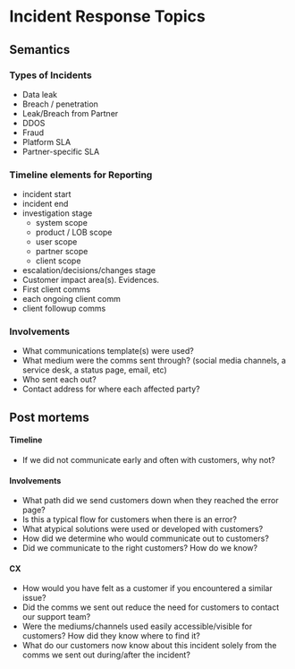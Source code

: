 # Incident Response Topics

## Semantics

### Types of Incidents
* Data leak
* Breach / penetration
* Leak/Breach from Partner
* DDOS
* Fraud
* Platform SLA
* Partner-specific SLA

### Timeline elements for Reporting
* incident start
* incident end
* investigation stage
  * system scope
  * product / LOB scope
  * user scope
  * partner scope
  * client scope
* escalation/decisions/changes stage 
* Customer impact area(s). Evidences.
* First client comms
* each ongoing client comm
* client followup comms




### Involvements
* What communications template(s) were used?
* What medium were the comms sent through? (social media channels, a service desk, a status page, email, etc)
* Who sent each out?
* Contact address for where each affected party?

## Post mortems

#### Timeline
* If we did not communicate early and often with customers, why not?

#### Involvements
* What path did we send customers down when they reached the error page? 
* Is this a typical flow for customers when there is an error?
* What atypical solutions were used or developed with customers?
* How did we determine who would communicate out to customers?
* Did we communicate to the right customers? How do we know?

#### CX
* How would you have felt as a customer if you encountered a similar issue?
* Did the comms we sent out reduce the need for customers to contact our support team?
* Were the mediums/channels used easily accessible/visible for customers? How did they know where to find it?
* What do our customers now know about this incident solely from the comms we sent out during/after the incident?

 
